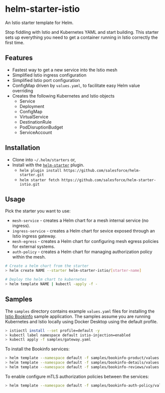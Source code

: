 # helm-starter-istio

An Istio starter template for Helm.

Stop fiddling with Istio and Kubernetes YAML and start building. This starter sets up everything you need to get a container
running in Istio correctly the first time.

## Features

* Fastest way to get a new service into the Istio mesh
* Simplified Istio ingress configuration
* Simplified Istio port configuration
* ConfigMap driven by `values.yaml`, to facilitate easy Helm value overriding
* Creates the following Kubernetes and Istio objects
  * Service
  * Deployment
  * ConfigMap
  * VirtualService
  * DestinationRule
  * PodDisruptionBudget
  * ServiceAccount
  
## Installation

* Clone into `~/.helm/starters` or,
* Install with the [`helm-starter`](https://github.com/salesforce/helm-starter) plugin.
  * `helm plugin install https://github.com/salesforce/helm-starter.git`
  * `helm starter fetch https://github.com/salesforce/helm-starter-istio.git`

## Usage

Pick the starter you want to use:

* `mesh-service` - creates a Helm chart for a mesh internal service (no ingress).
* `ingress-service` - creates a Helm chart for sevice exposed through an Istio ingress gateway.
* `mesh-egress` - creates a Helm chart for configuring mesh egress policies for external systems.
* `auth-policy` - creates a Helm chart for managing authorization policy within the mesh.

```sh
# Create a helm chart from the starter
> helm create NAME --starter helm-starter-istio/[starter-name]

# Deploy the helm chart to kubernetes
> helm template NAME | kubectl -apply -f -
```

## Samples

The `samples` directory contains example `values.yaml` files for installing the
[Istio Bookinfo](https://istio.io/latest/docs/examples/bookinfo/) sample application.
The samples assume you are running Kubernetes and Istio locally using Docker
Desktop using the default profile.

```sh
> istioctl install --set profile=default -y
> kubectl label namespace default istio-injection=enabled
> kubectl apply -f samples/gateway.yaml
```

To install the Bookinfo services:

```sh
> helm template --namespace default -f samples/bookinfo-product/values.yaml ingress-service | kubectl apply -f -
> helm template --namespace default -f samples/bookinfo-details/values.yaml mesh-service | kubectl apply -f -
> helm template --namespace default -f samples/bookinfo-reviews/values.yaml mesh-service | kubectl apply -f -
```

To enable configure mTLS authorization policies between the services:

```sh
> helm template --namespace default -f samples/bookinfo-auth-policy/values.yaml auth-policy | kubectl apply -f -
```
